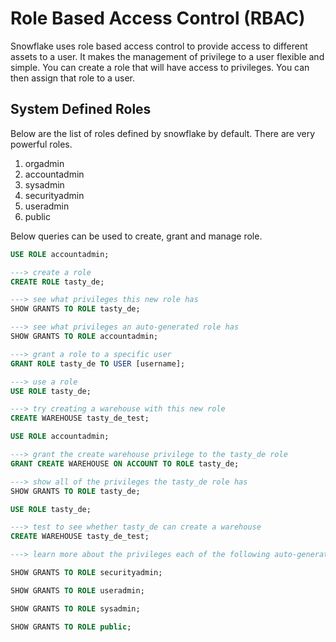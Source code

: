 # Role Based Access Control (RBAC)
Snowflake uses role based access control to provide access to different assets to a user. It makes the management of privilege to a user flexible and simple. You can create a role that will have access to privileges. You can then assign that role to a user.

## System Defined Roles
Below are the list of roles defined by snowflake by default. There are very powerful roles.
1. orgadmin
1. accountadmin
1. sysadmin
1. securityadmin
1. useradmin
1. public

Below queries can be used to create, grant and manage role.

```SQL
USE ROLE accountadmin;

---> create a role
CREATE ROLE tasty_de;

---> see what privileges this new role has
SHOW GRANTS TO ROLE tasty_de;

---> see what privileges an auto-generated role has
SHOW GRANTS TO ROLE accountadmin;

---> grant a role to a specific user
GRANT ROLE tasty_de TO USER [username];

---> use a role
USE ROLE tasty_de;

---> try creating a warehouse with this new role
CREATE WAREHOUSE tasty_de_test;

USE ROLE accountadmin;

---> grant the create warehouse privilege to the tasty_de role
GRANT CREATE WAREHOUSE ON ACCOUNT TO ROLE tasty_de;

---> show all of the privileges the tasty_de role has
SHOW GRANTS TO ROLE tasty_de;

USE ROLE tasty_de;

---> test to see whether tasty_de can create a warehouse
CREATE WAREHOUSE tasty_de_test;

---> learn more about the privileges each of the following auto-generated roles has

SHOW GRANTS TO ROLE securityadmin;

SHOW GRANTS TO ROLE useradmin;

SHOW GRANTS TO ROLE sysadmin;

SHOW GRANTS TO ROLE public;
```